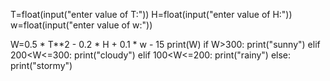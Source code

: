 T=float(input("enter value of T:"))
H=float(input("enter value of H:"))
w=float(input("enter value of w:"))

W=0.5 * T**2 - 0.2 * H + 0.1 * w - 15
print(W)
if W>300:
    print("sunny")
elif 200<W<=300:
    print("cloudy")
elif 100<W<=200:
    print("rainy")
else:
    print("stormy")  
